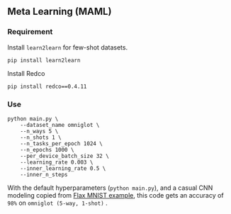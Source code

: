 ## Meta Learning (MAML)

### Requirement

Install `learn2learn` for few-shot datasets.
```shell
pip install learn2learn
```

Install Redco
```shell
pip install redco==0.4.11
```

### Use

```shell
python main.py \
    --dataset_name omniglot \
    --n_ways 5 \
    --n_shots 1 \
    --n_tasks_per_epoch 1024 \
    --n_epochs 1000 \
    --per_device_batch_size 32 \
    --learning_rate 0.003 \
    --inner_learning_rate 0.5 \
    --inner_n_steps
```
With the default hyperparameters (`python main.py`), and a casual CNN modeling copied from [Flax MNIST example](https://github.com/google/flax/blob/main/examples/mnist/train.py#L36), this code gets an accuracy of `98%` on `omniglot (5-way, 1-shot)` .